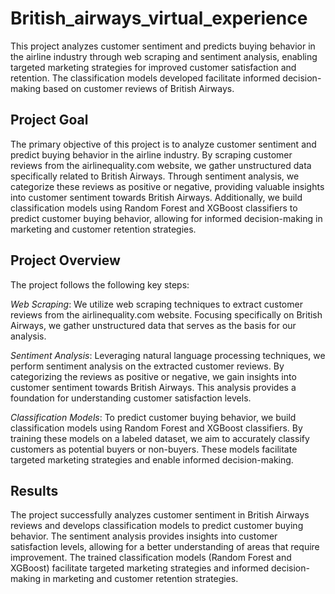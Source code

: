 # British_airways_virtual_experience
This project analyzes customer sentiment and predicts buying behavior in the airline industry through web scraping and sentiment analysis, enabling targeted marketing strategies for improved customer satisfaction and retention. The classification models developed facilitate informed decision-making based on customer reviews of British Airways.

## Project Goal
The primary objective of this project is to analyze customer sentiment and predict buying behavior in the airline industry. By scraping customer reviews from the airlinequality.com website, we gather unstructured data specifically related to British Airways. Through sentiment analysis, we categorize these reviews as positive or negative, providing valuable insights into customer sentiment towards British Airways. Additionally, we build classification models using Random Forest and XGBoost classifiers to predict customer buying behavior, allowing for informed decision-making in marketing and customer retention strategies.

## Project Overview
The project follows the following key steps:

*Web Scraping*: We utilize web scraping techniques to extract customer reviews from the airlinequality.com website. Focusing specifically on British Airways, we gather unstructured data that serves as the basis for our analysis.

*Sentiment Analysis*: Leveraging natural language processing techniques, we perform sentiment analysis on the extracted customer reviews. By categorizing the reviews as positive or negative, we gain insights into customer sentiment towards British Airways. This analysis provides a foundation for understanding customer satisfaction levels.

*Classification Models*: To predict customer buying behavior, we build classification models using Random Forest and XGBoost classifiers. By training these models on a labeled dataset, we aim to accurately classify customers as potential buyers or non-buyers. These models facilitate targeted marketing strategies and enable informed decision-making.

## Results
The project successfully analyzes customer sentiment in British Airways reviews and develops classification models to predict customer buying behavior. The sentiment analysis provides insights into customer satisfaction levels, allowing for a better understanding of areas that require improvement. The trained classification models (Random Forest and XGBoost) facilitate targeted marketing strategies and informed decision-making in marketing and customer retention strategies.
